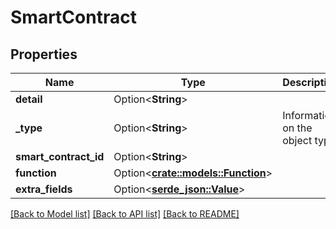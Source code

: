 # SmartContract

## Properties

Name | Type | Description | Notes
------------ | ------------- | ------------- | -------------
**detail** | Option<**String**> |  | [optional]
**_type** | Option<**String**> | Information on the object type | [optional]
**smart_contract_id** | Option<**String**> |  | [optional]
**function** | Option<[**crate::models::Function**](Function.md)> |  | [optional]
**extra_fields** | Option<[**serde_json::Value**](.md)> |  | [optional]

[[Back to Model list]](../README.md#documentation-for-models) [[Back to API list]](../README.md#documentation-for-api-endpoints) [[Back to README]](../README.md)


